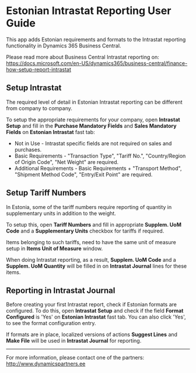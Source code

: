 # Estonian Intrastat Reporting User Guide
This app adds Estonian requirements and formats to the Intrastat reporting functionality in Dynamics 365 Business Central.

Please read more about Business Central Intrastat reporting on:  
https://docs.microsoft.com/en-US/dynamics365/business-central/finance-how-setup-report-intrastat

## Setup Intrastat
The required level of detail in Estonian Intrastat reporting can be different from company to company.

To setup the appropriate requirements for your company,  open **Intrastat Setup** and fill in the **Purchase Mandatory Fields** and **Sales Mandatory Fields** on **Estonian Intrastat** fast tab:
* Not in Use - Intrastat specific fields are not required on sales and purchases.
* Basic Requirements - "Transaction Type", "Tariff No.", "Country/Region of Origin Code", "Net Weight" are required.
* Additional Requirements - Basic Requirements + "Transport Method", "Shipment Method Code", "Entry/Exit Point" are required.

## Setup Tariff Numbers
In Estonia, some of the tariff numbers require reporting of quantity in supplementary units in addition to the weight.

To setup this, open **Tariff Numbers** and fill in appropriate **Supplem. UoM Code** and a **Supplementary Units** checkbox for tariffs if required.

Items belonging to such tariffs, need to have the same unit of measure setup in **Items Unit of Measure** window.

When doing Intrastat reporting, as a result, **Supplem. UoM Code** and a **Supplem. UoM Quantity** will be filled in on **Intrastat Journal** lines for these items.

## Reporting in Intrastat Journal
Before creating your first Intrastat report, check if Estonian formats are configured. To do this, open **Intrastat Setup** and check if the field **Format Configured** is 'Yes' on **Estonian Intrastat** fast tab. You can also click 'Yes', to see the format configuration entry.

If formats are in place, localized versions of actions **Suggest Lines** and **Make File** will be used in **Intrastat Journal** for reporting.

***

For more information, please contact one of the partners:  
http://www.dynamicspartners.ee
